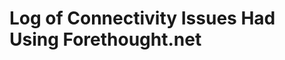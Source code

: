 
 Log of Connectivity Issues Had Using Forethought.net
======================================================

